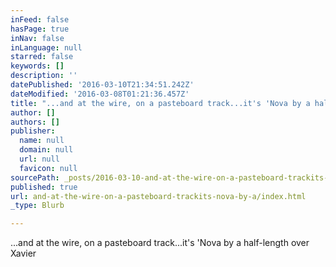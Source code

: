 ```yaml
---
inFeed: false
hasPage: true
inNav: false
inLanguage: null
starred: false
keywords: []
description: ''
datePublished: '2016-03-10T21:34:51.242Z'
dateModified: '2016-03-08T01:21:36.457Z'
title: "...and at the wire, on a pasteboard track...it's 'Nova by a half-length over Xavier"
author: []
authors: []
publisher:
  name: null
  domain: null
  url: null
  favicon: null
sourcePath: _posts/2016-03-10-and-at-the-wire-on-a-pasteboard-trackits-nova-by-a.md
published: true
url: and-at-the-wire-on-a-pasteboard-trackits-nova-by-a/index.html
_type: Blurb

---
```

...and at the wire, on a pasteboard track...it's 'Nova by a half-length over Xavier